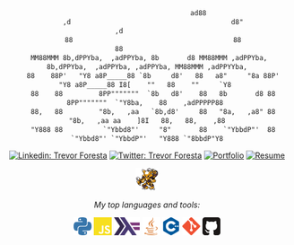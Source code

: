 <div align='center'> 

<p>   
  
```
                                              ad88                                                              
   ,d                                        d8"                                                ,d              
   88                                        88                                                 88              
 MM88MMM 8b,dPPYba,  ,adPPYba, 8b       d8 MM88MMM ,adPPYba,  8b,dPPYba,  ,adPPYba, ,adPPYba, MM88MMM ,adPPYYba,
   88    88P'   "Y8 a8P_____88 `8b     d8'   88   a8"     "8a 88P'   "Y8 a8P_____88 I8[    ""   88    ""     `Y8 
   88    88         8PP"""""""  `8b   d8'    88   8b       d8 88         8PP"""""""  `"Y8ba,    88    ,adPPPPP88 
   88,   88         "8b,   ,aa   `8b,d8'     88   "8a,   ,a8" 88         "8b,   ,aa aa    ]8I   88,   88,    ,88
   "Y888 88          `"Ybbd8"'     "8"       88    `"YbbdP"'  88          `"Ybbd8"' `"YbbdP"'   "Y888 `"8bbdP"Y8
  ```
                                                                                                                    
</p>
  
[![Linkedin: Trevor Foresta](https://img.shields.io/badge/-LinkedIn-blue?style=flat-square&logo=Linkedin&logoColor=white&link=https://www.linkedin.com/in/trevor-foresta/)](https://www.linkedin.com/in/trevor-foresta/)
[![Twitter: Trevor Foresta](https://img.shields.io/badge/-Twitter-blue?style=flat-square&logo=Twitter&logoColor=white&link=https://twitter.com/trevforesta)](https://twitter.com/trevforesta)
[![Portfolio](https://img.shields.io/badge/Portfolio_Website-12b844?style=flat-square&logo=GitHub&link=https://trevforesta.github.io)](https://trevforesta.github.io/)
[![Resume](https://img.shields.io/badge/Resume-2021--2022-2e0073?style=flat&logo=Files&logoColor=ffffff&link=https://www.dl.dropboxusercontent.com/s/pc1q5svtg448sn1/Joshua_Carney_Resume_2021_2022_NO_CONTACT.pdf?dl=0)](https://trevforesta.github.io/documents/Trevor.Foresta_Resume-full.pdf)

<img height="40" src="images/alakazam.gif">

<p><em>My top languages and tools:</em></p>
<code><img height="32" src="images/python.svg"></code>
<code><img height="32" src="images/javascript.svg"></code>
<code><img height="32" src="images/haskell.png"></code>
<code><img height="32" src="images/java.svg"></code>
<code><img height="32" src="images/cplusplus.svg"></code>
<code><img height="32" src="images/git.svg"></code>
<code><img height="32" src="images/github.svg"></code>

<br />

</div>

[//]: <img align='right' src="images/TrevOverlay-removebg-preview.png" width="260">
